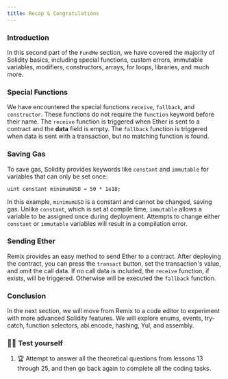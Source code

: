 ```yaml
---
title: Recap & Congratulations
---
```


### Introduction

In this second part of the `FundMe` section, we have covered the majority of Solidity basics, including special functions, custom errors, immutable variables, modifiers, constructors, arrays, for loops, libraries, and much more.

### Special Functions

We have encountered the special functions `receive`, `fallback`, and `constructor`. These functions do not require the `function` keyword before their name. The `receive` function is triggered when Ether is sent to a contract and the **data** field is empty. The `fallback` function is triggered when data is sent with a transaction, but no matching function is found.

### Saving Gas

To save gas, Solidity provides keywords like `constant` and `immutable` for variables that can only be set once:

```solidity
uint constant minimumUSD = 50 * 1e18;
```

In this example, `minimumUSD` is a constant and cannot be changed, saving gas. Unlike `constant`, which is set at compile time, `immutable` allows a variable to be assigned once during deployment. Attempts to change either `constant` or `immutable` variables will result in a compilation error.

### Sending Ether

Remix provides an easy method to send Ether to a contract. After deploying the contract, you can press the `transact` button, set the transaction's value, and omit the call data. If no call data is included, the `receive` function, if exists, will be triggered. Otherwise will be executed the `fallback` function.

### Conclusion

In the next section, we will move from Remix to a code editor to experiment with more advanced Solidity features. We will explore enums, events, try-catch, function selectors, abi.encode, hashing, Yul, and assembly.

### 🧑‍💻 Test yourself

1. 🏆 Attempt to answer all the theoretical questions from lessons 13 through 25, and then go back again to complete all the coding tasks.
